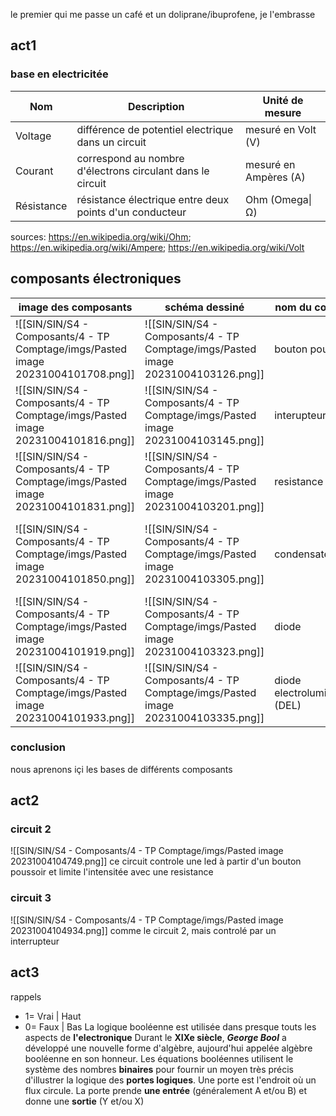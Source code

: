 le premier qui me passe un café et un doliprane/ibuprofene, je l'embrasse

## act1
### base en electricitée

| Nom        | Description                                                | Unité de mesure       |
| ---------- | ---------------------------------------------------------- | --------------------- |
| Voltage    | différence de potentiel electrique dans un circuit         | mesuré en Volt (V)    |
| Courant    | correspond au nombre d'électrons circulant dans le circuit | mesuré en Ampères (A) |
| Résistance |      résistance électrique entre deux points d'un conducteur                                                      | Ohm (Omega\|Ω)        |

sources: https://en.wikipedia.org/wiki/Ohm; https://en.wikipedia.org/wiki/Ampere; https://en.wikipedia.org/wiki/Volt

## composants électroniques

| image des composants                 | schéma dessiné                       | nom du composant                | description brève                                |
| ------------------------------------ | ------------------------------------ | ------------------------------- | ------------------------------------------------ |
| ![[SIN/SIN/S4 - Composants/4 - TP Comptage/imgs/Pasted image 20231004101708.png]] | ![[SIN/SIN/S4 - Composants/4 - TP Comptage/imgs/Pasted image 20231004103126.png]] | bouton poussoir                 | bouton necessitant de rester enfoncé             |
| ![[SIN/SIN/S4 - Composants/4 - TP Comptage/imgs/Pasted image 20231004101816.png]] | ![[SIN/SIN/S4 - Composants/4 - TP Comptage/imgs/Pasted image 20231004103145.png]] | interupteur                     | interupteur conservant son etat, ouvert ou fermé |
| ![[SIN/SIN/S4 - Composants/4 - TP Comptage/imgs/Pasted image 20231004101831.png]] | ![[SIN/SIN/S4 - Composants/4 - TP Comptage/imgs/Pasted image 20231004103201.png]] | resistance                      | ralentir le flux de courant                                                 |
| ![[SIN/SIN/S4 - Composants/4 - TP Comptage/imgs/Pasted image 20231004101850.png]] | ![[SIN/SIN/S4 - Composants/4 - TP Comptage/imgs/Pasted image 20231004103305.png]] | condensateur                    |       stocker temporairement une charge electrique sous forme electromagnétique                                           |
| ![[SIN/SIN/S4 - Composants/4 - TP Comptage/imgs/Pasted image 20231004101919.png]] | ![[SIN/SIN/S4 - Composants/4 - TP Comptage/imgs/Pasted image 20231004103323.png]] | diode                           |   composant ne laissant circuler le flux que dans un sens                                               |
| ![[SIN/SIN/S4 - Composants/4 - TP Comptage/imgs/Pasted image 20231004101933.png]] | ![[SIN/SIN/S4 - Composants/4 - TP Comptage/imgs/Pasted image 20231004103335.png]] | diode electroluminescente (DEL) |       diode emettant de la lumière quand traversée par un courant                                           |

### conclusion
nous aprenons içi les bases de différents composants
## act2
### circuit 2
![[SIN/SIN/S4 - Composants/4 - TP Comptage/imgs/Pasted image 20231004104749.png]]
ce circuit controle une led à partir d'un bouton poussoir et limite l'intensitée avec une resistance
### circuit 3
![[SIN/SIN/S4 - Composants/4 - TP Comptage/imgs/Pasted image 20231004104934.png]]
comme le circuit 2, mais controlé par un interrupteur
## act3
rappels
 - 1= Vrai | Haut
 - 0= Faux | Bas
La logique booléenne est utilisée dans presque touts les aspects de **l'electronique**
Durant le **XIXe siècle**, ***George Bool*** a développé une nouvelle forme d'algèbre, aujourd'hui appelée algèbre booléenne en son honneur.
Les équations booléennes utilisent le système des nombres **binaires** pour fournir un moyen très précis d'illustrer la logique des **portes logiques**.
Une porte est l'endroit où un flux circule. La porte prende **une entrée** (généralement A et/ou B) et donne une **sortie** (Y et/ou X)
